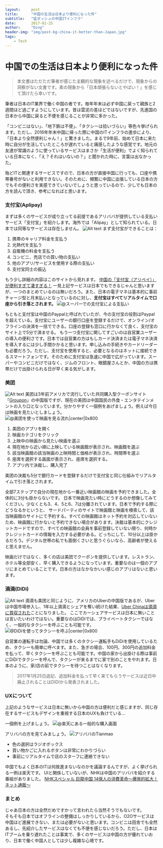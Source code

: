 ```yaml
---
layout:     post
title:      "中国の生活は日本より便利になった件"
subtitle:   "猛ダッシュの中国ITインフラ"
date:       2017-01-25
author:     "Ding"
header-img: "img/post-bg-china-it-better-than-Japan.jpg"
tags:
    - Tech
---
```



# 中国での生活は日本より便利になった件

> 本文書はただただ筆者が感じた主観的な現象を述べるだけで、現象からの洞察がない文書です。素の現象から「日本頑張らないとやばい！」を感じて頂けたら幸いです。

筆者は日本のIT業界で働く中国の者です。毎年年末は必ず中国に戻って親族と2週間ほど過ごすようにしています。昔は雲泥の差ほどではないですが、先進国の日本から中国に戻ると不便を感じることが非常に多かった。

「コンビニはない」、「地下鉄は不便」、「タクシーは拾いづらい」等色々挙げられます。ただし、2016年年末中国に帰った際に中国のITインフラの進歩により、「日本より全然便利じゃん！」と驚きました。まるで9年前、始めて日本に来た時に自分が生活していたところが遅れていると痛感したような感覚です。地元の友達が常識のように使っているサービスはまさか「生活が便利」でよく知られている日本になく、「え？それはいないの？」と聞かれた時に、言葉は出なかった。

殆どITと関連するサービスですので、日本の方が直接中国に行っても、口座や携帯番号がないと利用できない。そのために、頻繁に中国に出張している日本の方でもその便利さを実感できていないでしょうと思っているので、少しでも日本の方を読んで頂き、参考になればと思います。



### 支付宝(Aplipay)
まずは多くのサービスが成り立ってる前提であるアリババが提供している支払いサービス「支付宝」を紹介します。海外では「Alipay」として知られている。日本では同等なサービスは存在しません。
![Alt text](/img/post-china-it-better-than-Japan/1483677413781.jpg)
まず支付宝ができることは：

1. 携帯のキャリア料金を支払う
2. 光熱代を支払う
3. 自販機の料金を支払う
4. コンビニ、売店での買い物の支払い
5. 他のアプリ/サービスを使用する際の支払い
6. 支付宝同士の振込


もう少し詳細の内容はこのサイトから見れます。
[中国の「支付宝（アリペイ）」が便利すぎて凄すぎる！](http://working-asia.com/zhifubao/)
一見上記サービスは日本でもできるじゃんと思いますが、一つのまとめているのは無いだろう。また、日本の電子マネは基本的に事前チャージ型と月末払いとなっているのに対し、**支付宝はすべてリアルタイムで口座から引き落とされます。**
![@スーパーでの支付宝による支払い](/img/post-china-it-better-than-Japan/1483677331288.jpg)

もともと支付宝は中国のPaypalと呼ばれていたが、今の支付宝の役割はPaypalを超えている。支付宝にユーザーの銀行口座を登録するだけで、オンライン/オフラインの決済を一括でできる。口座の登録も窓口に行かなくて良く、支付宝のサイト上で5分で済ませる。
もう一つ支付宝に関してすごいのは自営業ユーザーの導入の便利さです。日本では自営業の方はもしカード決済または電子マネ決済を導入するには少し手間かかると思います。申し込みの手続きやカードリーダーも必要だろう。ただし、支付宝を使用すると、必要となるのはネットに接続できるスマートフォンです。そのために支付宝は急速に中国で広がっています。スーパーやコンビニだけではなく、ジムのフロント、眼鏡屋さんとか、中国の方は携帯だけで出掛けられる日が早く来る気がします。


### 美团
![Alt text](/img/post-china-it-better-than-Japan/1483678895071.jpg)
美团は3年前アメリカで流行していた共同購入型クーポンサイト「[Groupon](https://www.groupon.jp/browse/shinzyuku?lat=35.6894875&lng=139.69170639999993&administrative_area=Tokyo&address=Tokyo&hasLocCookie=true&locale=ja_JP)」の中国版ですが、現在の美团は中国国民の外食・エンタテインメントの入り口となっています。分かりやすく一個例をあげましょう。例えば今日は映画を見たいとしましょう。
![@美团を使って映画を見る流れ|center|0x800](/img/post-china-it-better-than-Japan/美团看电影2.gif)

1. 美团のアプリを開く
2. 映画カテゴリをクリック
3. 上映中の映画から見たい映画を選ぶ
4. 現在地から近い順に上映している映画館が表示され、映画館を選ぶ
5. 該当映画館の該当映画の上映時間と価格が表示され、時間帯を選ぶ
6. 座席を選択する画面が表示され、座席を選択する。
7. アプリ内で決裁し、購入完了

美团の決裁も5分で銀行カードを登録するだけで支付宝と同じ仕組みでリアルタイムで引き落とされます。

全部7ステップで自分の現在地から一番近い映画館の映画を予約できました。全体的に3分も掛からないです。
日本で映画見たい時にどうするのか想像してみてください。少なくとも3、4、5と6、7は分離されています。日本で予約する際にどうなるかというと、
サードパーティのサイトで映画館と映画を検索して、該当映画館のサイトにて予約する。すべての映画館はネット予約を対応していないため、映画館に行かないと予約できない場合があります。決裁は基本的にクレジットカードですので、すべての映画館の会員を事前登録していない限り、何時かクレジットカードの情報を入力する必要がある。どっちにして、10分以上は掛かるだろう。デジタル世帯の私でも面倒くさいと思うぐらいなら、高齢者が使えると思えません。

映画だけではなく、多くの店は美团でクーポンを提供しています。レストラン、ホテル等全部安く、早く購入できるようになっています。重要なのは一個のアプリにまとめていることです。日本の方はなかなかいい感じのアプリはないと思います。

### 滴滴(DiDi)
![Alt text](/img/post-china-it-better-than-Japan/1483700731799.jpg)
滴滴も美团と同じように、アメリカのUberの中国版であるが、Uberは中国市場参入し、1年以上滴滴とシェアを奪い続けた結果、[Uber Chinaは滴滴に買収された](http://jp.techcrunch.com/2016/08/02/20160801didi-chuxing-confirms-it-is-buying-ubers-business-in-china/)ことになりました。
ここでカーシェアサービスは日本に無いことは言いたいわけではない。重要なのはDiDiでは、プライベートタクシーではなく、一般的なタクシーを呼ぶことも可能です。
![@DiDiを使ってタクシーを呼ぶ|center|0x800](/img/post-china-it-better-than-Japan/DIDi.gif)

自営業の運転手は勿論、中国では多くのタクシー運転手もDiDiを使用しているため、タクシーも簡単に呼べます。また、急ぎの場合、100円、300円の追加料金を払って、早くタクシーを呼ぶことも可能です。中国の家から出掛ける際は事前にDiDiでタクシーを呼んで、タクシーが来るまでに家で別のことをやれます。日本のように、家/店の前でタクシーを待つことはなくなります。
> 2017年1月25日追記、追加料金を払って早く来てもらうサービスは近日中廃止されることはDIDIから発表されました。

### UXについて
上記のようなサービスは日本に無いから中国の方は便利だと感じますが、同じ存在するサービスもデザインを重視する日本のUXも負けている…

一個例を上げましょう。
![@楽天にある一般的な購入画面](/img/post-china-it-better-than-Japan/1483701974328.jpg)
  
アリババの方を見てみましょう。
![アリババのTianmao](/img/post-china-it-better-than-Japan/1483702068387.jpg)

- 色の選択はラジオボックス
- 買い物かごに入れるボタンは非常にわかりづらい
- 事前にリアルタイムで店のスターフに連絡できない

中国でもよく日本のITは何故進まないなのかを議論するんですが、よく挙げられる一例は楽天です。
UIと関係していないが、NHKは中国のアリババを紹介する番組がありました。
[NHKスペシャル 巨龍中国 14億人の消費革命～爆発的拡大！ネット通販～](https://www.youtube.com/watch?v=M2eqh1YAhlA)

### まとめ
じゃあ日本の方は全然だめですかって言われたら当然そうでもないです。<br>
そもそも日本ではオフラインの整備はしっかりしているから、O2Oサービスは中国ほど進展できない、または必要がないと思います。コンビニは田舎でも全然あるし、先紹介したサービスはなくても不便を感じないだろう。ただし、日本はITブームを乗り遅れたことは事実で、多くのサービスは中国の方が優れていおり、日本で働く中国人としては少し複雑な心境です。







